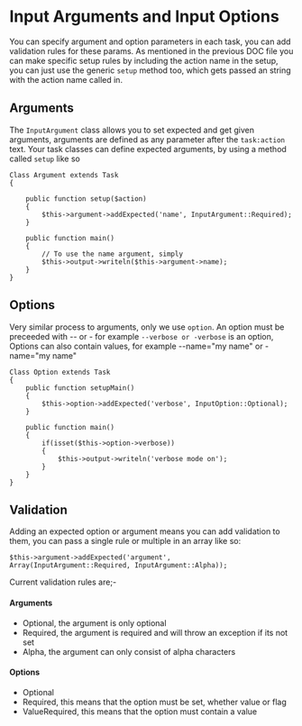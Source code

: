 Input Arguments and Input Options
=================================

You can specify argument and option parameters in each task, you can add validation rules for these params. As mentioned in the previous DOC file you can make specific setup rules by including the action name in the setup, you can just use the generic `setup` method too, which gets passed an string with the action name called in.

## Arguments

The `InputArgument` class allows you to set expected and get given arguments, arguments are defined as any parameter after the `task:action` text. Your task classes can define expected arguments, by using a method called `setup` like so

	Class Argument extends Task
	{
	
		public function setup($action)
		{
			$this->argument->addExpected('name', InputArgument::Required);	
		}

		public function main()
		{
			// To use the name argument, simply
			$this->output->writeln($this->argument->name);
		}
	}

## Options

Very similar process to arguments, only we use `option`. An option must be preceeded with -- or - for example `--verbose or -verbose` is an option, Options can also contain values, for example --name="my name" or -name="my name" 

	Class Option extends Task
	{
		public function setupMain()
		{
			$this->option->addExpected('verbose', InputOption::Optional);
		}

		public function main()
		{
			if(isset($this->option->verbose))
			{
				$this->output->writeln('verbose mode on');
			}
		}
	}

## Validation

Adding an expected option or argument means you can add validation to them, you can pass a single rule or multiple in an array like so:

	$this->argument->addExpected('argument', Array(InputArgument::Required, InputArgument::Alpha));

Current validation rules are;-

#### Arguments

 - Optional, the argument is only optional
 - Required, the argument is required and will throw an exception if its not set
 - Alpha, the argument can only consist of alpha characters

#### Options

 - Optional
 - Required, this means that the option must be set, whether value or flag
 - ValueRequired, this means that the option must contain a value

